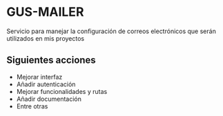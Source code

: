 # GUS-MAILER

Servicio para manejar la configuración de correos electrónicos que serán utilizados en mis proyectos

## Siguientes acciones

- Mejorar interfaz
- Añadir autenticación
- Mejorar funcionalidades y rutas
- Añadir documentación
- Entre otras
